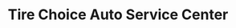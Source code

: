 ---
title: "Tire Choice Auto Service Center"
url: /newport-news/tire-choice-auto-service-center-warwick-boulevard/
shop: Reifen
---